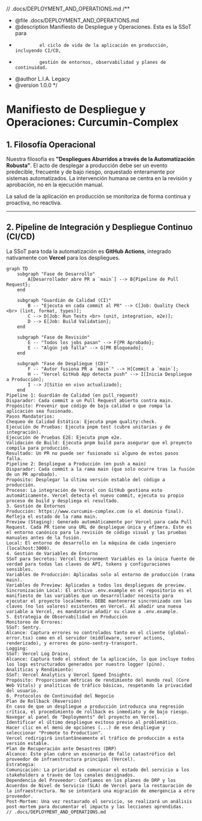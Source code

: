 // .docs/DEPLOYMENT_AND_OPERATIONS.md
/\*\*

- @file .docs/DEPLOYMENT_AND_OPERATIONS.md
- @description Manifiesto de Despliegue y Operaciones. Esta es la SSoT para
-              el ciclo de vida de la aplicación en producción, incluyendo CI/CD,
-              gestión de entornos, observabilidad y planes de continuidad.
- @author L.I.A. Legacy
- @version 1.0.0
  \*/

# Manifiesto de Despliegue y Operaciones: Curcumin-Complex

## 1. Filosofía Operacional

Nuestra filosofía es **"Despliegues Aburridos a través de la Automatización Robusta"**. El acto de desplegar a producción debe ser un evento predecible, frecuente y de bajo riesgo, orquestado enteramente por sistemas automatizados. La intervención humana se centra en la revisión y aprobación, no en la ejecución manual.

La salud de la aplicación en producción se monitoriza de forma continua y proactiva, no reactiva.

---

## 2. Pipeline de Integración y Despliegue Continuo (CI/CD)

La SSoT para toda la automatización es **GitHub Actions**, integrado nativamente con **Vercel** para los despliegues.

```mermaid
graph TD
    subgraph "Fase de Desarrollo"
        A[Desarrollador abre PR a `main`] --> B{Pipeline de Pull Request};
    end

    subgraph "Guardián de Calidad (CI)"
        B -- "Ejecuta en cada commit al PR" --> C[Job: Quality Check <br> (lint, format, types)];
        C --> D[Job: Run Tests <br> (unit, integration, e2e)];
        D --> E[Job: Build Validation];
    end

    subgraph "Fase de Revisión"
        E -- "Todos los jobs pasan" --> F{PR Aprobado};
        E -- "Algún job falla" --> G[PR Bloqueado];
    end

    subgraph "Fase de Despliegue (CD)"
        F -- "Autor fusiona PR a `main`" --> H[Commit a `main`];
        H -- "Vercel GitHub App detecta push" --> I[Inicia Despliegue a Producción];
        I --> J[Sitio en vivo actualizado];
    end
Pipeline 1: Guardián de Calidad (en pull_request)
Disparador: Cada commit a un Pull Request abierto contra main.
Propósito: Prevenir que código de baja calidad o que rompa la aplicación sea fusionado.
Pasos Mandatorios:
Chequeo de Calidad Estática: Ejecuta pnpm quality:check.
Ejecución de Pruebas: Ejecuta pnpm test (cubre unitarias y de integración).
Ejecución de Pruebas E2E: Ejecuta pnpm e2e.
Validación de Build: Ejecuta pnpm build para asegurar que el proyecto compila para producción.
Resultado: Un PR no puede ser fusionado si alguno de estos pasos falla.
Pipeline 2: Despliegue a Producción (en push a main)
Disparador: Cada commit a la rama main (que solo ocurre tras la fusión de un PR aprobado).
Propósito: Desplegar la última versión estable del código a producción.
Proceso: La integración de Vercel con GitHub gestiona esto automáticamente. Vercel detecta el nuevo commit, ejecuta su propio proceso de build y despliega el resultado.
3. Gestión de Entornos
Producción: https://www.curcumin-complex.com (o el dominio final). Refleja el estado de la rama main.
Preview (Staging): Generado automáticamente por Vercel para cada Pull Request. Cada PR tiene una URL de despliegue única y efímera. Este es el entorno canónico para la revisión de código visual y las pruebas manuales antes de la fusión.
Local: El entorno de desarrollo en la máquina de cada ingeniero (localhost:3000).
4. Gestión de Variables de Entorno
SSoT para Secretos: Vercel Environment Variables es la única fuente de verdad para todas las claves de API, tokens y configuraciones sensibles.
Variables de Producción: Aplicadas solo al entorno de producción (rama main).
Variables de Preview: Aplicadas a todos los despliegues de preview.
Sincronización Local: El archivo .env.example en el repositorio es el manifiesto de las variables que un desarrollador necesita para ejecutar el proyecto localmente. DEBE mantenerse sincronizado con las claves (no los valores) existentes en Vercel. Al añadir una nueva variable a Vercel, es mandatorio añadir su clave a .env.example.
5. Estrategia de Observabilidad en Producción
Monitoreo de Errores:
SSoT: Sentry.
Alcance: Captura errores no controlados tanto en el cliente (global-error.tsx) como en el servidor (middleware, server actions, renderizado), y errores de pino-sentry-transport.
Logging:
SSoT: Vercel Log Drains.
Alcance: Captura todo el stdout de la aplicación, lo que incluye todos los logs estructurados generados por nuestro logger (pino).
Analíticas y Rendimiento:
SSoT: Vercel Analytics y Vercel Speed Insights.
Propósito: Proporcionan métricas de rendimiento del mundo real (Core Web Vitals) y analíticas de tráfico básicas, respetando la privacidad del usuario.
6. Protocolos de Continuidad del Negocio
Plan de Rollback (Reversión)
En caso de que un despliegue a producción introduzca una regresión crítica, el procedimiento de rollback es inmediato y de bajo riesgo.
Navegar al panel de "Deployments" del proyecto en Vercel.
Identificar el último despliegue exitoso previo al problemático.
Hacer clic en el menú de opciones (...) de ese despliegue y seleccionar "Promote to Production".
Vercel redirigirá instantáneamente el tráfico de producción a esta versión estable.
Plan de Recuperación ante Desastres (DRP)
Alcance: Este plan cubre un escenario de fallo catastrófico del proveedor de infraestructura principal (Vercel).
Estrategia:
Comunicación: La prioridad es comunicar el estado del servicio a los stakeholders a través de los canales designados.
Dependencia del Proveedor: Confiamos en los planes de DRP y los Acuerdos de Nivel de Servicio (SLA) de Vercel para la restauración de la infraestructura. No se intentará una migración de emergencia a otro proveedor.
Post-Mortem: Una vez restaurado el servicio, se realizará un análisis post-mortem para documentar el impacto y las lecciones aprendidas.
// .docs/DEPLOYMENT_AND_OPERATIONS.md
```

